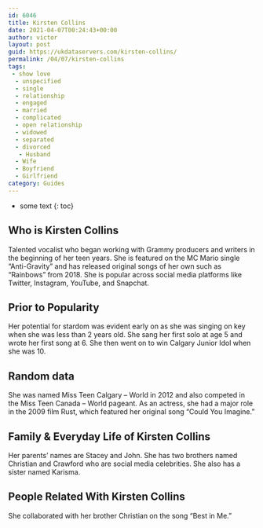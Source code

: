 ```yaml
---
id: 6046
title: Kirsten Collins
date: 2021-04-07T00:24:43+00:00
author: victor
layout: post
guid: https://ukdataservers.com/kirsten-collins/
permalink: /04/07/kirsten-collins
tags:
 - show love
  - unspecified
  - single
  - relationship
  - engaged
  - married
  - complicated
  - open relationship
  - widowed
  - separated
  - divorced
   - Husband
  - Wife
  - Boyfriend
  - Girlfriend
category: Guides
---
```


* some text
{: toc}


## Who is Kirsten Collins



Talented vocalist who began working with Grammy producers and writers in the beginning of her teen years. She is featured on the MC Mario single &#8220;Anti-Gravity&#8221; and has released original songs of her own such as &#8220;Rainbows&#8221; from 2018. She is popular across social media platforms like Twitter, Instagram, YouTube, and Snapchat. 

                
                
                
## Prior to Popularity



Her potential for stardom was evident early on as she was singing on key when she was less than 2 years old. She sang her first solo at age 5 and wrote her first song at 6. She then went on to win Calgary Junior Idol when she was 10.

                
                
                
## Random data



She was named Miss Teen Calgary &#8211; World in 2012 and also competed in the Miss Teen Canada &#8211; World pageant. As an actress, she had a major role in the 2009 film Rust, which featured her original song &#8220;Could You Imagine.&#8221;

                
                
                
## Family & Everyday Life of Kirsten Collins



Her parents&#8217; names are Stacey and John. She has two brothers named Christian and Crawford who are social media celebrities. She also has a sister named Karisma.

                
                
                
## People Related With Kirsten Collins



She collaborated with her brother Christian on the song &#8220;Best in Me.&#8221;

                
              
            
          
          
          